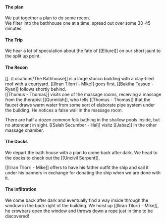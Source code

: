 #### The plan
We put together a plan to do some recon.  
We filter into the bathhouse one at a time, spread out over some 30-45 minutes.  

#### The Trip
We hear a lot of speculation about the fate of [[Elturel]] on our short jaunt to the split up point.

#### The Recon
[[../Locations/The Bathhouse]] is a large stucco building with a clay-tiled roof with a courtyard.
[[Iliran Tilorri - Mike]] goes first.  [[Baktha Tassup - Ryan]] follows shortly behind.  
[[Thomus - Thomas]] visits one of the massage rooms, receiving a massage from the therapist [[Qurmilah]], who tells [[Thomus - Thomas]] that the faucet draws warm water from some sort of elaborate pipe system under the building.  He notices a false wall in the massage room.

There are half a dozen common folk bathing in the shallow pools inside, but no attendant in sight.
[[Salah Secumber - Hal]] visitz [[Jabaz]] in the other massage chamber.

#### The Docks
We depart the bath house with a plan to come back after dark.  We head to the docks to check out the [[Uncivil Serpent]].

[[Iliran Tilorri - Mike]] offers to have his father outfit the ship and sail it under his banners in exchange for donating the ship when we are done with it.

#### The Infiltration
We come back after dark and eventually find a way inside through the window in the back right of the building.  We hoist up [[Iliran Tilorri - Mike]], he crowbars open the window and throws down a rope just in time to be discovered!